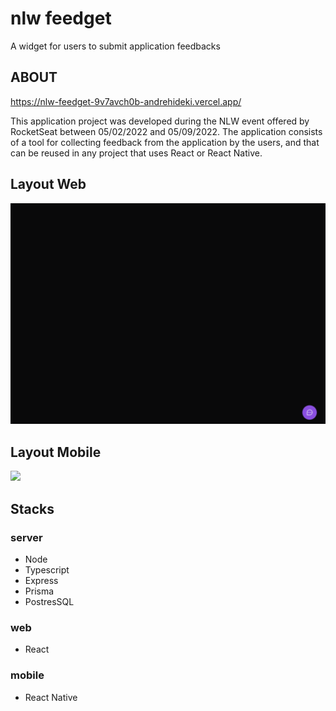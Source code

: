 # nlw feedget
A widget for users to submit application feedbacks

## ABOUT
https://nlw-feedget-9v7avch0b-andrehideki.vercel.app/

This application project was developed during the NLW event offered by RocketSeat between 05/02/2022 and 05/09/2022.
The application consists of a tool for collecting feedback from the application by the users, and that can be reused in any project that uses React or React Native.

## Layout Web
<img src="https://github.com/andrehideki/nlw-feedget/blob/master/assets/feedget-web.gif" />

## Layout Mobile
<img src="https://github.com/andrehideki/nlw-feedget/blob/master/assets/feedget-mobile.gif" />

## Stacks
### server
- Node
- Typescript
- Express
- Prisma
- PostresSQL

### web
- React

### mobile
- React Native

